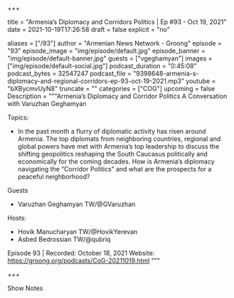 
+++

title = "Armenia’s Diplomacy and Corridors Politics | Ep #93 - Oct 19, 2021"
date = 2021-10-19T17:26:58
draft = false
explicit = "no"

aliases = ["/93"]
author = "Armenian News Network - Groong"
episode = "93"
episode_image = "img/episode/default.jpg"
episode_banner = "img/episode/default-banner.jpg"
guests = ["vgeghamyan"]
images = ["img/episode/default-social.jpg"]
podcast_duration = "0:45:08"
podcast_bytes = 32547247
podcast_file = "9398648-armenia-s-diplomacy-and-regional-corridors-ep-93-oct-19-2021.mp3"
youtube = "bXBycmvUyN8"
truncate = ""
categories = ["COG"]
upcoming = false
Description = """Armenia’s Diplomacy and Corridor Politics
A Conversation with Varuzhan Geghamyan

Topics:
* In the past month a flurry of diplomatic activity has risen around Armenia. The top diplomats from neighboring countries, regional and global powers have met with Armenia’s top leadership to discuss the shifting geopolitics reshaping the South Caucasus politically and economically for the coming decades. How is Armenia’s diplomacy navigating the “Corridor Politics” and what are the prospects for a peaceful neighborhood?

Guests
* Varuzhan Geghamyan TW/@GVaruzhan

Hosts:
* Hovik Manucharyan TW/@HovikYerevan
* Asbed Bedrossian TW/@qubriq

Episode 93 | Recorded: October 18, 2021 
Website: https://groong.org/podcasts/CoG-20211019.html
"""

+++

Show Notes

